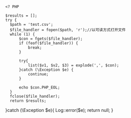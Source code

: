 

    <? PHP

    $results = [];
    try {
      $path = 'test.csv';
      $file_handler = fopen($path, 'r');//以可读方式打开文件
      while (1) {
          $con = fgets($file_handler);
          if (feof($file_handler)) {
              break;
          }

          try{
              list($v1, $v2, $3) = explode(',', $con);
          }catch (\Exception $e) {
              continue;
          }

          echo $con.PHP_EOL;
      }
      fclose($file_handler);
      return $results;
  }catch (\Exception $e){
      Log::error($e);
      return null;
  }
